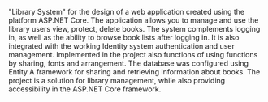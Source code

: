 "Library System" for the design of a web application created using the platform
ASP.NET Core. The application allows you to manage and use the library
users view, protect, delete books. The system complements
logging in, as well as the ability to browse book lists after
logging in. It is also integrated with the working Identity system
authentication and user management. Implemented in the project
also functions of using functions by sharing,
fonts and arrangement. The database was configured using Entity
A framework for sharing and retrieving information about books.
The project is a solution for library management,
while also providing accessibility in the ASP.NET Core framework.
